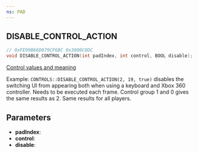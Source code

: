 ```yaml
---
ns: PAD
---
```

## DISABLE_CONTROL_ACTION

```c
// 0xFE99B66D079CF6BC 0x3800C0DC
void DISABLE_CONTROL_ACTION(int padIndex, int control, BOOL disable);
```


[Control values and meaning](https://docs.fivem.net/docs/game-references/controls/#controls)

Example: `CONTROLS::DISABLE_CONTROL_ACTION(2, 19, true)` disables the switching UI from appearing both when using a keyboard and Xbox 360 controller. Needs to be executed each frame.
Control group 1 and 0 gives the same results as 2. Same results for all players.


## Parameters
* **padIndex**: 
* **control**: 
* **disable**: 
